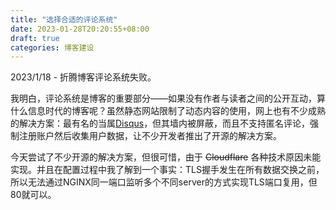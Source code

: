 ```yaml
---
title: "选择合适的评论系统"
date: 2023-01-28T20:20:55+08:00
draft: true
categories: 博客建设
---
```


2023/1/18 - 折腾博客评论系统失败。

我明白，评论系统是博客的重要部分——如果没有作者与读者之间的公开互动，算什么信息时代的博客呢？虽然静态网站限制了动态内容的使用，网上也有不少成熟的解决方案：最有名的当属[Disqus](https://disqus.com)，但其墙内被屏蔽，而且不支持匿名评论，强制注册账户然后收集用户数据，让不少开发者推出了开源的解决方案。

今天尝试了不少开源的解决方案，但很可惜，由于 ~~Cloudflare~~ 各种技术原因未能实现。并且在配置过程中我了解到一个事实：TLS握手发生在所有数据交换之前，所以无法通过NGINX同一端口监听多个不同server的方式实现TLS端口复用，但80就可以。
